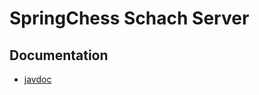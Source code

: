 # SpringChess Schach Server
## Documentation
* [javdoc](https://marcelheim.github.io/springchess-server/docs/javadoc/)
